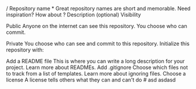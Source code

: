 /
Repository name
*
Great repository names are short and memorable. Need inspiration? How about 
 ?
Description (optional)
Visibility

Public
Anyone on the internet can see this repository. You choose who can commit.

Private
You choose who can see and commit to this repository.
Initialize this repository with:

Add a README file
This is where you can write a long description for your project. Learn more about READMEs.
Add .gitignore
Choose which files not to track from a list of templates. Learn more about ignoring files.
Choose a license
A license tells others what they can and can't do # asd
asdasd
